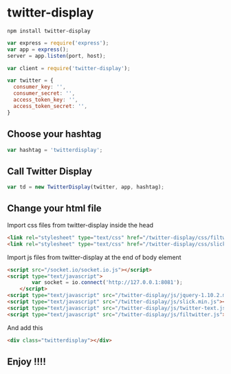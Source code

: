 # twitter-display

`npm install twitter-display`

```javascript
var express = require('express');
var app = express();
server = app.listen(port, host);
```

```javascript
var client = require('twitter-display');

var twitter = {
  consumer_key: '',
  consumer_secret: '',
  access_token_key: '',
  access_token_secret: '',
}
```

## Choose your hashtag
```javascript
var hashtag = 'twitterdisplay';
```

## Call Twitter Display
```javascript
var td = new TwitterDisplay(twitter, app, hashtag);
```



## Change your html file

Import css files from twitter-display inside the head
```html
<link rel="stylesheet" type="text/css" href="/twitter-display/css/filtwitter.css">
<link rel="stylesheet" type="text/css" href="/twitter-display/css/slick.css">
```

Import js files from twitter-display at the end of body element
```html
<script src="/socket.io/socket.io.js"></script>
<script type="text/javascript">
		var socket = io.connect('http://127.0.0.1:8081');
	</script>
<script type="text/javascript" src="/twitter-display/js/jquery-1.10.2.min.js"></script>
<script type="text/javascript" src="/twitter-display/js/slick.min.js"></script>
<script type="text/javascript" src="/twitter-display/js/twitter-text.js"></script>
<script type="text/javascript" src="/twitter-display/js/filtwitter.js"></script>
```
And add this
```html
<div class="twitterdisplay"></div>
```

## Enjoy !!!!

